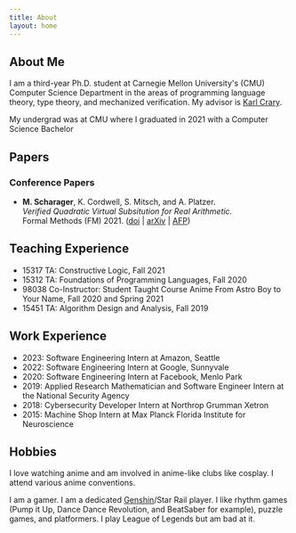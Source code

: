 ```yaml
---
title: About
layout: home
---
```


About Me
--------

I am a third-year Ph.D. student at Carnegie Mellon University's (CMU) Computer Science Department in the areas of programming language theory, type theory, and mechanized verification. My advisor is [Karl Crary](http://www.cs.cmu.edu/~crary/).

My undergrad was at CMU where I graduated in 2021 with a Computer Science Bachelor

Papers
------
### Conference Papers

- **M. Scharager**, K. Cordwell, S. Mitsch, and A. Platzer.  
_Verified Quadratic Virtual Subsitution for Real Arithmetic._  
Formal Methods (FM) 2021. ([doi](https://link.springer.com/chapter/10.1007%2F978-3-030-90870-6_11) | [arXiv](https://arxiv.org/pdf/2105.14183.pdf) | [AFP](https://www.isa-afp.org/entries/Virtual_Substitution.html))


Teaching Experience
-------------------
- 15317 TA: Constructive Logic, Fall 2021
- 15312 TA: Foundations of Programming Languages, Fall 2020
- 98038 Co-Instructor: Student Taught Course Anime From Astro Boy to Your Name, Fall 2020 and Spring 2021
- 15451 TA: Algorithm Design and Analysis, Fall 2019

Work Experience
---------------
- 2023: Software Engineering Intern at Amazon, Seattle
- 2022: Software Engineering Intern at Google, Sunnyvale
- 2020: Software Engineering Intern at Facebook, Menlo Park
- 2019: Applied Research Mathematician and Software Engineer Intern at the National Security Agency
- 2018: Cybersecurity Developer Intern at Northrop Grumman Xetron
- 2015: Machine Shop Intern at Max Planck Florida Institute for Neuroscience

Hobbies
-------
I love watching anime and am involved in anime-like clubs like cosplay. I attend various anime conventions.

I am a gamer. I am a dedicated [Genshin](https://akasha.cv/profile/602552784)/Star Rail player. I like rhythm games (Pump it Up, Dance Dance Revolution, and BeatSaber for example), puzzle games, and platformers. I play League of Legends but am bad at it.
